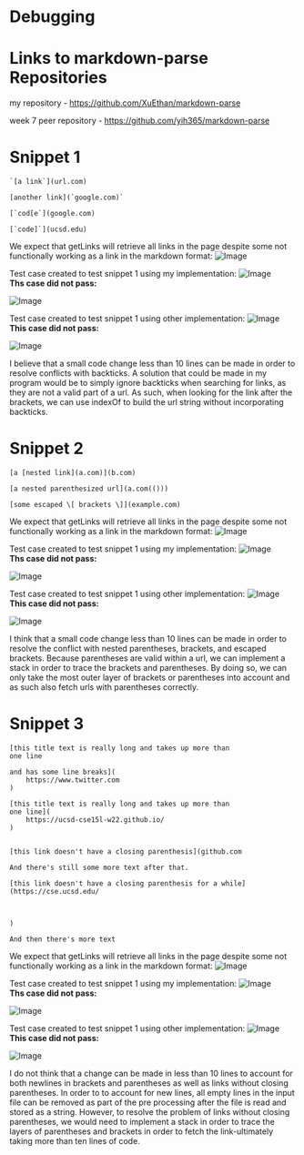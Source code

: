 # **Debugging** #
# Links to markdown-parse Repositories 
my repository - https://github.com/XuEthan/markdown-parse

week 7 peer repository - https://github.com/yih365/markdown-parse
# Snippet 1 
```
`[a link`](url.com)

[another link](`google.com)`

[`cod[e`](google.com)

[`code]`](ucsd.edu)
```

We expect that getLinks will retrieve all links in the page despite some not functionally working as a link in the markdown format: 
![Image](snip1expect.PNG)

Test case created to test snippet 1 using my implementation: 
![Image](mytestcase1.PNG)\
**Ths case did not pass:**

![Image](mytest1.PNG)



Test case created to test snippet 1 using other implementation: 
![Image](othertestcase1.PNG)\
**This case did not pass:**

![Image](othertest1.PNG)

I believe that a small code change less than 10 lines can be made in order to resolve conflicts with backticks. A solution that could be made in my program would be to simply ignore backticks when searching for links, as they are not a valid part of a url. As such, when looking for the link after the brackets, we can use indexOf to build the url string without incorporating backticks. 

# Snippet 2 
```
[a [nested link](a.com)](b.com)

[a nested parenthesized url](a.com(()))

[some escaped \[ brackets \]](example.com)
```

We expect that getLinks will retrieve all links in the page despite some not functionally working as a link in the markdown format: 
![Image](snip2expect.PNG)

Test case created to test snippet 1 using my implementation: 
![Image](mytestcase2.PNG)\
**Ths case did not pass:**

![Image](mytest2.PNG)



Test case created to test snippet 1 using other implementation: 
![Image](othertestcase2.PNG)\
**This case did not pass:**

![Image](othertest2.PNG)

I think that a small code change less than 10 lines can be made in order to resolve the conflict with nested parentheses, brackets, and escaped brackets. Because parentheses are valid within a url, we can implement a stack in order to trace the brackets and parentheses. By doing so, we can only take the most outer layer of brackets or parentheses into account and as such also fetch urls with parentheses correctly.  

# Snippet 3
```
[this title text is really long and takes up more than 
one line

and has some line breaks](
    https://www.twitter.com
)

[this title text is really long and takes up more than 
one line](
    https://ucsd-cse15l-w22.github.io/
)


[this link doesn't have a closing parenthesis](github.com

And there's still some more text after that.

[this link doesn't have a closing parenthesis for a while](https://cse.ucsd.edu/



)

And then there's more text
```

We expect that getLinks will retrieve all links in the page despite some not functionally working as a link in the markdown format: 
![Image](snip3expect.PNG)

Test case created to test snippet 1 using my implementation: 
![Image](mytestcase3.PNG)\
**Ths case did not pass:**

![Image](mytest3.PNG)



Test case created to test snippet 1 using other implementation: 
![Image](othertestcase1.PNG)\
**This case did not pass:**

![Image](othertest3.PNG)

I do not think that a change can be made in less than 10 lines to account for both newlines in brackets and parentheses as well as links without closing parentheses. In order to to account for new lines, all empty lines in the input file can be removed as part of the pre processing after the file is read and stored as a string. However, to resolve the problem of links without closing parentheses, we would need to implement a stack in order to trace the layers of parentheses and brackets in order to fetch the link-ultimately taking more than ten lines of code.
